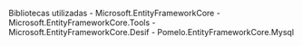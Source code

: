 Bibliotecas utilizadas - Microsoft.EntityFrameworkCore
                       - Microsoft.EntityFrameworkCore.Tools
                       - Microsoft.EntityFrameworkCore.Desif
                       - Pomelo.EntityFrameworkCore.Mysql
